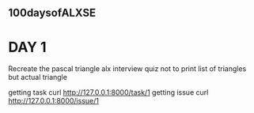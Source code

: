 ## 100daysofALXSE
# DAY 1
<p>Recreate the pascal triangle alx interview quiz not to print list of triangles but actual triangle</p>


getting task curl http://127.0.0.1:8000/task/1
getting issue curl http://127.0.0.1:8000/issue/1